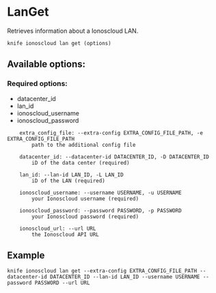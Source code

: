 # LanGet

Retrieves information about a Ionoscloud LAN.

```text
knife ionoscloud lan get (options)
```

## Available options:

### Required options:

* datacenter\_id
* lan\_id
* ionoscloud\_username
* ionoscloud\_password

```text
    extra_config_file: --extra-config EXTRA_CONFIG_FILE_PATH, -e EXTRA_CONFIG_FILE_PATH
        path to the additional config file

    datacenter_id: --datacenter-id DATACENTER_ID, -D DATACENTER_ID
        iD of the data center (required)

    lan_id: --lan-id LAN_ID, -L LAN_ID
        iD of the LAN (required)

    ionoscloud_username: --username USERNAME, -u USERNAME
        your Ionoscloud username (required)

    ionoscloud_password: --password PASSWORD, -p PASSWORD
        your Ionoscloud password (required)

    ionoscloud_url: --url URL
        the Ionoscloud API URL

```
## Example

```text
knife ionoscloud lan get --extra-config EXTRA_CONFIG_FILE_PATH --datacenter-id DATACENTER_ID --lan-id LAN_ID --username USERNAME --password PASSWORD --url URL
```
